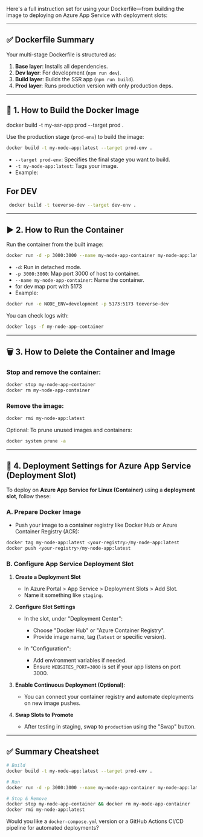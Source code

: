 Here's a full instruction set for using your Dockerfile—from building the image to deploying on Azure App Service with deployment slots:

---

## ✅ Dockerfile Summary

Your multi-stage Dockerfile is structured as:

1. **Base layer**: Installs all dependencies.
2. **Dev layer**: For development (`npm run dev`).
3. **Build layer**: Builds the SSR app (`npm run build`).
4. **Prod layer**: Runs production version with only production deps.

---

## 🔧 1. How to Build the Docker Image

docker build -t my-ssr-app:prod --target prod .

Use the production stage (`prod-env`) to build the image:

```bash
docker build -t my-node-app:latest --target prod-env .
```

- `--target prod-env`: Specifies the final stage you want to build.
- `-t my-node-app:latest`: Tags your image.
- Example:

## For DEV

```bash
 docker build -t teeverse-dev --target dev-env .
```

---

## ▶️ 2. How to Run the Container

Run the container from the built image:

```bash
docker run -d -p 3000:3000 --name my-node-app-container my-node-app:latest
```

- `-d`: Run in detached mode.
- `-p 3000:3000`: Map port 3000 of host to container.
- `--name my-node-app-container`: Name the container.
- for dev map port with 5173
- Example:

```bash
docker run -e NODE_ENV=development -p 5173:5173 teeverse-dev
```

You can check logs with:

```bash
docker logs -f my-node-app-container
```

---

## 🗑️ 3. How to Delete the Container and Image

### Stop and remove the container:

```bash
docker stop my-node-app-container
docker rm my-node-app-container
```

### Remove the image:

```bash
docker rmi my-node-app:latest
```

Optional: To prune unused images and containers:

```bash
docker system prune -a
```

---

## 🚀 4. Deployment Settings for Azure App Service (Deployment Slot)

To deploy on **Azure App Service for Linux (Container)** using a **deployment slot**, follow these:

### A. **Prepare Docker Image**

- Push your image to a container registry like Docker Hub or Azure Container Registry (ACR):

```bash
docker tag my-node-app:latest <your-registry>/my-node-app:latest
docker push <your-registry>/my-node-app:latest
```

### B. **Configure App Service Deployment Slot**

1. **Create a Deployment Slot**

   - In Azure Portal > App Service > Deployment Slots > Add Slot.
   - Name it something like `staging`.

2. **Configure Slot Settings**

   - In the slot, under "Deployment Center":

     - Choose "Docker Hub" or "Azure Container Registry".
     - Provide image name, tag (`latest` or specific version).

   - In "Configuration":

     - Add environment variables if needed.
     - Ensure `WEBSITES_PORT=3000` is set if your app listens on port 3000.

3. **Enable Continuous Deployment (Optional)**:

   - You can connect your container registry and automate deployments on new image pushes.

4. **Swap Slots to Promote**

   - After testing in staging, swap to `production` using the "Swap" button.

---

## ✅ Summary Cheatsheet

```bash
# Build
docker build -t my-node-app:latest --target prod-env .

# Run
docker run -d -p 3000:3000 --name my-node-app-container my-node-app:latest

# Stop & Remove
docker stop my-node-app-container && docker rm my-node-app-container
docker rmi my-node-app:latest
```

Would you like a `docker-compose.yml` version or a GitHub Actions CI/CD pipeline for automated deployments?

